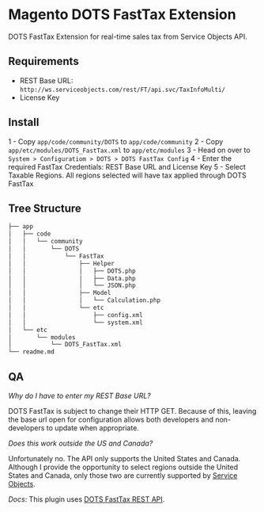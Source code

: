 Magento DOTS FastTax Extension
==============================
DOTS FastTax Extension for real-time sales tax from Service Objects API.

Requirements
------------
- REST Base URL: `http://ws.serviceobjects.com/rest/FT/api.svc/TaxInfoMulti/`
- License Key

Install
-------
1 - Copy `app/code/community/DOTS` to `app/code/community`
2 - Copy `app/etc/modules/DOTS_FastTax.xml` to `app/etc/modules`
3 - Head on over to `System > Configuratiom > DOTS > DOTS FastTax Config`
4 - Enter the required FastTax Credentials: REST Base URL and License Key
5 - Select Taxable Regions. All regions selected will have tax applied through DOTS FastTax

Tree Structure
--------------
```bash
├── app
│   ├── code
│   │   └── community
│   │       └── DOTS
│   │           └── FastTax
│   │               ├── Helper
│   │               │   ├── DOTS.php
│   │               │   ├── Data.php
│   │               │   └── JSON.php
│   │               ├── Model
│   │               │   └── Calculation.php
│   │               └── etc
│   │                   ├── config.xml
│   │                   └── system.xml
│   └── etc
│       └── modules
│           └── DOTS_FastTax.xml
└── readme.md
```

QA
--
*Why do I have to enter my REST Base URL?* 

DOTS FastTax is subject to change
their HTTP GET. Because of this, leaving the base url open for configuration
allows both developers and non-developers to update when appropriate.

*Does this work outside the US and Canada?*

Unfortunately no. The API only
supports the United States and Canada. Although I provide the opportunity to
select regions outside the United States and Canada, only those two are
currently supported by [Service Objects](http://www.serviceobjects.com/).

*Docs*: This plugin uses [DOTS FastTax REST API](https://docs.serviceobjects.com/display/rest/DOTS+FastTax+-+REST).

